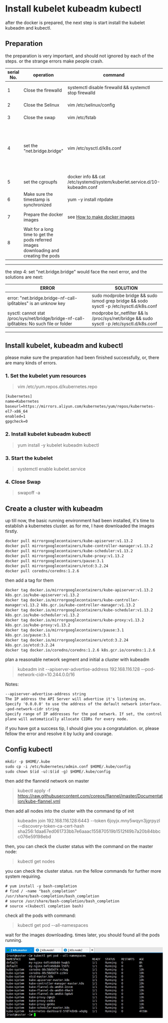 # Install kubelet kubeadm kubectl
after the docker is prepared, the next step is start install the kubelet kubeadm and kubectl.

## Preparation
the preparation is very important, and should not ignored by each of the steps. or the strange errors make people crash.

serial No. | operation | command | comments
----- | ------ | ----- | -----
1 | Close the firewalld | systemctl disable firewalld && systemctl stop firewalld | firewalld would cause many ports could not be accessed
2 | Close the Selinux | vim /etc/selinux/config | Selinux would cause the right lost
3 | Close the swap | vim /etc/fstab | Close the fstab's swap row
4 | set the "net.bridge.bridge" | vim /etc/sysctl.d/k8s.conf | add net.bridge.bridge-nf-call-ip6tables = 1 and net.bridge.bridge-nf-call-iptables = 1, then execute sysctl -p /etc/sysctl.d/k8s.conf
5 | set the cgroupfs | docker info && cat /etc/systemd/system/kuberlet.service.d/10-kubeadm.conf | make sure the both group value equally.
6 | Make sure the timestamp is synchronized | yum -y install ntpdate | Use the 'ntpdate' to synchronize the date of servers
7 | Prepare the docker images | see [How to make docker images](http://www.google.com) | prepare the kubenetes related docker images
8 | Wait for a long time to get the pods referred images downloading and creating the pods |  | there should need a long time waiting, or fellow step 5
-----

the step 4: set "net.bridge.bridge" would face the next error, and the solutions are next:

ERROR | SOLUTION
--- | ---
error: "net.bridge.bridge-nf-call-ip6tables" is an unknow key | sudo modprobe bridge && sudo ismod grep bridge && sodo sysctl -p /etc/sysctl.d/k8s.conf
sysctl: cannot stat /proc/sys/net/bridge/bridge-nf-call-ip6tables: No such file or folder | modprobe br_netfilter && ls /proc/sys/net/bridge && sudo sysctl -p /etc/sysctl.d/k8s.conf
------

## Install kubelet, kubeadm and kubectl
please make sure the preparation had been finished successfully, or, there are many kinds of errors.

### 1. Set the kubelet yum resources
> vim /etc/yum.repos.d/kubernetes.repo
```
[kubernetes]
name=Kubernetes
baseurl=https://mirrors.aliyun.com/kubernetes/yum/repos/kubernetes-el7-x86_64
enabled=1
gpgcheck=0
```
### 2. Install kubelet kubeadm kubectl
> yum  install -y kubelet kubeadm kubectl

### 3. Start the kubelet
> systemctl enable kubelet.service

### 4. Close Swap
> swapoff -a

## Create a cluster with kubeadm
up till now, the basic running environment had been installed, it's time to establish a kubernetes cluster.
as for me, I have downloaded the images firstly.
```
docker pull mirrorgooglecontainers/kube-apiserver:v1.13.2
docker pull mirrorgooglecontainers/kube-controller-manager:v1.13.2
docker pull mirrorgooglecontainers/kube-scheduler:v1.13.2
docker pull mirrorgooglecontainers/kube-proxy:v1.13.2
docker pull mirrorgooglecontainers/pause:3.1
docker pull mirrorgooglecontainers/etcd:3.2.24
docker pull coredns/coredns:1.2.6
```
then add a tag for them
```
docker tag docker.io/mirrorgooglecontainers/kube-apiserver:v1.13.2 k8s.gcr.io/kube-apiserver:v1.13.2
docker tag docker.io/mirrorgooglecontainers/kube-controller-manager:v1.13.2 k8s.gcr.io/kube-controller-manager:v1.13.2
docker tag docker.io/mirrorgooglecontainers/kube-scheduler:v1.13.2 k8s.gcr.io/kube-scheduler:v1.13.2
docker tag docker.io/mirrorgooglecontainers/kube-proxy:v1.13.2 k8s.gcr.io/kube-proxy:v1.13.2
docker tag docker.io/mirrorgooglecontainers/pause:3.1 k8s.gcr.io/pause:3.1
docker tag docker.io/mirrorgooglecontainers/etcd:3.2.24 k8s.gcr.io/etcd:3.2.24
docker tag docker.io/coredns/coredns:1.2.6 k8s.gcr.io/coredns:1.2.6
```
plan a reasonable network segment and initial a cluster with kubeadm
> kubeadm init --apiserver-advertise-address 192.168.116.128 --pod-network-cidr=10.244.0.0/16

Notes:
```
--apiserver-advertise-address string
The IP address the API Server will advertise it's listening on. Specify '0.0.0.0' to use the address of the default network interface.
-pod-network-cidr string
Specify range of IP addresses for the pod network. If set, the control plane will automatically allocate CIDRs for every node.
```
if you have got a success tip, I should give you a congratulation. or, please fellow the error and resolve it by lucky and courage.

## Config kubectl
```
mkdir -p $HOME/.kube
sudo cp -i /etc/kubernetes/admin.conf $HOME/.kube/config
sudo chown $(id -u):$(id -g) $HOME/.kube/config
```
then add the flanneld network on master
> kubectl apply -f https://raw.githubusercontent.com/coreos/flannel/master/Documentation/kube-flannel.yml

then add all nodes into the cluster with the command tip of init
> kubeadm join 192.168.116.128:6443 --token 6joyjx.mny5wqyn3jgrpyzl --discovery-token-ca-cert-hash sha256:1daa67ed061733bb7e6aaac155870519b1512f49b7a20b84bbcc076e59198ebd

then, you can check the cluster status with the command on the master node:
> kubectl get nodes

you can check the cluster status.
run the fellow commands for further more system requiring.
```
# yum install -y bash-completion
# find / -name "bash_completion"
/usr/share/bash-completion/bash_completion
# source /usr/share/bash-completion/bash_completion
# source <(kubectl completion bash)
```
check all the pods with command:
> kubectl get pod --all-namespaces

wait for the images downloading. times later, you should found all the pods running.

![image](https://github.com/fasimito/kubernetes-cluster/blob/master/images/all-pods-status.jpg)

